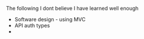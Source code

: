 The following I dont believe I have learned well enough
- Software design - using MVC
- API auth types
- 